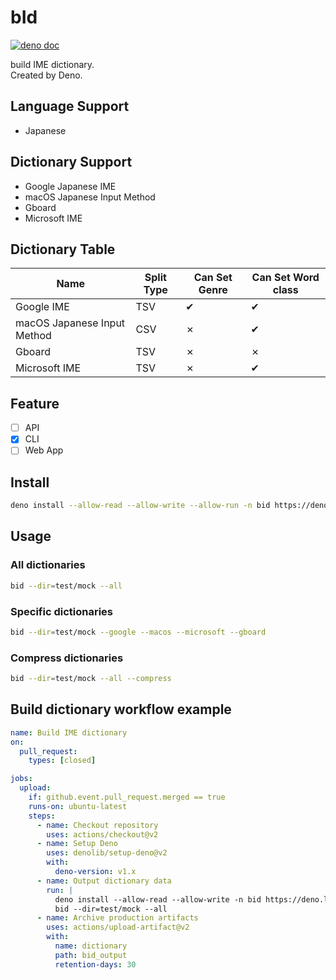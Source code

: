 # bId
[![deno doc](https://doc.deno.land/badge.svg)](https://doc.deno.land/https/deno.land/x/bid/mod.ts)

build IME dictionary.  
Created by Deno.

## Language Support

- Japanese

## Dictionary Support

- Google Japanese IME
- macOS Japanese Input Method
- Gboard
- Microsoft IME

## Dictionary Table

| Name                          | Split Type | Can Set Genre | Can Set Word class |
| ----------------------------- | ---------- | ------------- | ------------------ |
| Google IME                    | TSV        | ✔             | ✔                  |
| macOS Japanese Input Method   | CSV        | ✗             | ✔                  |
| Gboard                        | TSV        | ✗             | ✗                  |
| Microsoft IME                 | TSV        | ✗             | ✔                  |

## Feature

- [ ] API
- [x] CLI
- [ ] Web App

## Install
``` bash
deno install --allow-read --allow-write --allow-run -n bid https://deno.land/x/bid/cli.ts
```

## Usage
### All dictionaries
``` bash
bid --dir=test/mock --all
```

### Specific dictionaries
``` bash
bid --dir=test/mock --google --macos --microsoft --gboard
```

### Compress dictionaries
``` bash
bid --dir=test/mock --all --compress
```

## Build dictionary workflow example
``` yml
name: Build IME dictionary
on:
  pull_request:
    types: [closed]

jobs:
  upload:
    if: github.event.pull_request.merged == true
    runs-on: ubuntu-latest
    steps:
      - name: Checkout repository
        uses: actions/checkout@v2
      - name: Setup Deno
        uses: denolib/setup-deno@v2
        with:
          deno-version: v1.x
      - name: Output dictionary data
        run: |
          deno install --allow-read --allow-write -n bid https://deno.land/x/bid/cli.ts
          bid --dir=test/mock --all
      - name: Archive production artifacts
        uses: actions/upload-artifact@v2
        with:
          name: dictionary
          path: bid_output
          retention-days: 30
```
